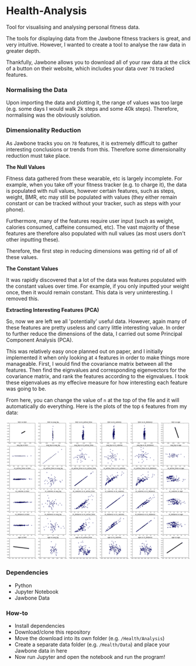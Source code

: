 # Health-Analysis
Tool for visualising and analysing personal fitness data.

The tools for displaying data from the Jawbone fitness trackers is great, and very intuitive. However, I wanted to create a tool to analyse the raw data in greater depth.

Thankfully, Jawbone allows you to download all of your raw data at the click of a button on their website, which includes your data over `78` tracked features.

### Normalising the Data

Upon importing the data and plotting it, the range of values was too large (e.g. some days I would walk 2k steps and some 40k steps). Therefore, normalising was the obviously solution.

### Dimensionality Reduction

As Jawbone tracks you on `78` features, it is extremely difficult to gather interesting conclusions or trends from this. Therefore some dimensionality reduction must take place.

**The Null Values**

Fitness data gathered from these wearable, etc is largely incomplete. For example, when you take off your fitness tracker (e.g. to charge it), the data is populated with null values, however certain features, such as steps, weight, BMR, etc may still be populated with values (they either remain constant or can be tracked without your tracker, such as steps with your phone).

Furthermore, many of the features require user input (such as weight, calories consumed, caffeine consumed, etc). The vast majority of these features are therefore also populated with null values (as most users don't other inputting these).

Therefore, the first step in reducing dimensions was getting rid of all of these values.

**The Constant Values**

It was rapidly discovered that a lot of the data was features populated with the constant values over time. For example, if you only inputted your weight once, then it would remain constant. This data is very uninteresting. I removed this.

**Extracting Interesting Features (PCA)**

So, now we are left we all 'potentially' useful data. However, again many of these features are pretty useless and carry little interesting value. In order to further reduce the dimensions of the data, I carried out some Principal Component Analysis (PCA).

This was relatively easy once planned out on paper, and I initially implemented it when only looking at `4` features in order to make things more manageable. First, I would find the covariance matrix between all the features. Then find the eignvalues and corresponding eigenvectors for the covariance matrix, and rank the features according to the eignvalues. I took these eigenvalues as my effecive measure for how interesting each feature was going to be.

From here, you can change the value of `n` at the top of the file and it will automatically do everything. Here is the plots of the top `6` features from my data:

![6 Feature Plot](https://raw.githubusercontent.com/crowoy/Health-Analysis/master/res/6-feature-plot.png)

### Dependencies
- Python
- Jupyter Notebook
- Jawbone Data

### How-to
- Install dependencies
- Download/clone this repository
- Move the download into its own folder (e.g. `/Health/Analysis`)
- Create a separate data folder (e.g. `/Health/Data`) and place your Jawbone data in here
- Now run Jupyter and open the notebook and run the program!
